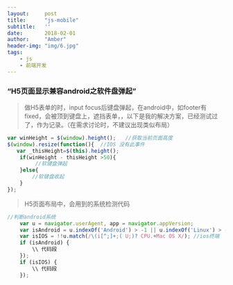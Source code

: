 ```yaml
---
layout:     post
title:      "js-mobile"
subtitle:   ''
date:       2018-02-01
author:     "Amber"
header-img: "img/6.jpg"
tags:
    - js
    - 前端开发
---
```


### “H5页面显示兼容android之软件盘弹起”

>做H5表单的时，input focus后键盘弹起，在android中，如footer有fixed，会被顶到键盘上，遮挡表单，，以下是我的解决方案，已经测试过了，作为记录。（在需求讨论时，不建议出现类似布局）

```js
var winHeight = $(window).height();   //获取当前页面高度
$(window).resize(function(){  //IOS 没有此事件
   var _thisHeight=$(this).height();
    if(winHeight - thisHeight >50){
         //软键盘弹起
    }else{
        //软键盘收起
    }
});
```
>H5页面布局中，会用到的系统检测代码
```js
//判断android系统 
    var u = navigator.userAgent, app = navigator.appVersion;
    var isAndroid = u.indexOf('Android') > -1 || u.indexOf('Linux') > -1; //g
    var isIOS = !!u.match(/\(i[^;]+;( U;)? CPU.+Mac OS X/); //ios终端
    if (isAndroid) {
        \\ 代码段
    });
    if (isIOS) {
        \\ 代码段
    });
    
```
